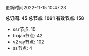 更新时间2022-11-15 10:47:23

**总订阅: 45**
**总节点: 1061**
**有效节点: 158**
- ssr节点: 10
- trojan节点: 42
- v2ray节点: 102
- ss节点: 4

